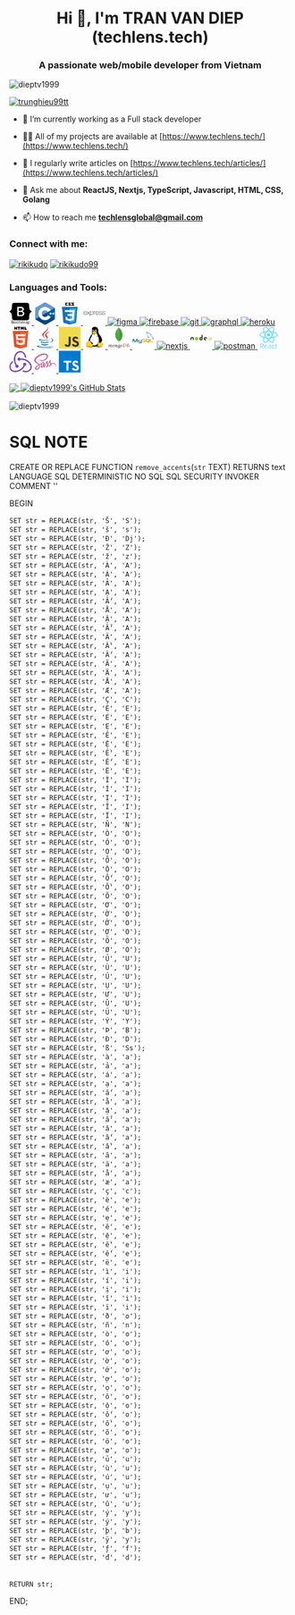 <h1 align="center">Hi 👋, I'm TRAN VAN DIEP (techlens.tech)</h1>
<h3 align="center">A passionate web/mobile developer from Vietnam</h3>

<p align="left"> <img src="https://komarev.com/ghpvc/?username=dieptv1999&label=Profile%20views&color=0e75b6&style=flat" alt="dieptv1999" /> </p>

<p align="left"> <a href="https://github.com/ryo-ma/github-profile-trophy"><img src="https://github-profile-trophy.vercel.app/?username=dieptv1999" alt="trunghieu99tt" /></a> </p>

- 🌱 I’m currently working as a Full stack developer

- 👨‍💻 All of my projects are available at [https://www.techlens.tech/](https://www.techlens.tech/)

- 📝 I regularly write articles on [https://www.techlens.tech/articles/](https://www.techlens.tech/articles/)

- 💬 Ask me about **ReactJS, Nextjs, TypeScript, Javascript, HTML, CSS, Golang**

- 📫 How to reach me **techlensglobal@gmail.com**

<h3 align="left">Connect with me:</h3>
<p align="left">
<a href="https://www.linkedin.com/in/techlens/" target="blank"><img align="center" src="https://raw.githubusercontent.com/rahuldkjain/github-profile-readme-generator/master/src/images/icons/Social/linked-in-alt.svg" alt="rikikudo" height="30" width="40" /></a>
<a href="https://www.facebook.com/diep.tv99" target="blank"><img align="center" src="https://raw.githubusercontent.com/rahuldkjain/github-profile-readme-generator/master/src/images/icons/Social/facebook.svg" alt="rikikudo99" height="30" width="40" /></a>
</p>

<h3 align="left">Languages and Tools:</h3>
<p align="left"> 
  <a href="https://getbootstrap.com" target="_blank"> <img src="https://raw.githubusercontent.com/devicons/devicon/master/icons/bootstrap/bootstrap-plain-wordmark.svg" alt="bootstrap" width="40" height="40"/> </a>
 <a href="https://www.w3schools.com/cpp/" target="_blank"> <img src="https://raw.githubusercontent.com/devicons/devicon/master/icons/cplusplus/cplusplus-original.svg" alt="cplusplus" width="40" height="40"/> </a>
 <a href="https://www.w3schools.com/css/" target="_blank"> <img src="https://raw.githubusercontent.com/devicons/devicon/master/icons/css3/css3-original-wordmark.svg" alt="css3" width="40" height="40"/> </a>
 <a href="https://expressjs.com" target="_blank"> <img src="https://raw.githubusercontent.com/devicons/devicon/master/icons/express/express-original-wordmark.svg" alt="express" width="40" height="40"/> </a> 
  <a href="https://www.figma.com/" target="_blank"> <img src="https://www.vectorlogo.zone/logos/figma/figma-icon.svg" alt="figma" width="40" height="40"/> </a> <a href="https://firebase.google.com/" target="_blank"> <img src="https://www.vectorlogo.zone/logos/firebase/firebase-icon.svg" alt="firebase" width="40" height="40"/> </a> <a href="https://git-scm.com/" target="_blank"> <img src="https://www.vectorlogo.zone/logos/git-scm/git-scm-icon.svg" alt="git" width="40" height="40"/> </a> <a href="https://graphql.org" target="_blank"> <img src="https://www.vectorlogo.zone/logos/graphql/graphql-icon.svg" alt="graphql" width="40" height="40"/> </a> <a href="https://heroku.com" target="_blank"> <img src="https://www.vectorlogo.zone/logos/heroku/heroku-icon.svg" alt="heroku" width="40" height="40"/> </a> <a href="https://www.w3.org/html/" target="_blank"> <img src="https://raw.githubusercontent.com/devicons/devicon/master/icons/html5/html5-original-wordmark.svg" alt="html5" width="40" height="40"/> </a> <a href="https://www.java.com" target="_blank"> <img src="https://raw.githubusercontent.com/devicons/devicon/master/icons/java/java-original.svg" alt="java" width="40" height="40"/> </a> <a href="https://developer.mozilla.org/en-US/docs/Web/JavaScript" target="_blank"> <img src="https://raw.githubusercontent.com/devicons/devicon/master/icons/javascript/javascript-original.svg" alt="javascript" width="40" height="40"/> </a> <a href="https://www.linux.org/" target="_blank"> <img src="https://raw.githubusercontent.com/devicons/devicon/master/icons/linux/linux-original.svg" alt="linux" width="40" height="40"/> </a> <a href="https://www.mongodb.com/" target="_blank"> <img src="https://raw.githubusercontent.com/devicons/devicon/master/icons/mongodb/mongodb-original-wordmark.svg" alt="mongodb" width="40" height="40"/> </a> <a href="https://www.mysql.com/" target="_blank"> <img src="https://raw.githubusercontent.com/devicons/devicon/master/icons/mysql/mysql-original-wordmark.svg" alt="mysql" width="40" height="40"/> </a> 
  <a href="https://nextjs.org/" target="_blank"> <img src="https://seeklogo.com/images/N/next-js-logo-8FCFF51DD2-seeklogo.com.png" alt="nextjs" width="40" height="40"/> </a> 
  <a href="https://nodejs.org" target="_blank"> <img src="https://raw.githubusercontent.com/devicons/devicon/master/icons/nodejs/nodejs-original-wordmark.svg" alt="nodejs" width="40" height="40"/> </a> <a href="https://postman.com" target="_blank"> <img src="https://www.vectorlogo.zone/logos/getpostman/getpostman-icon.svg" alt="postman" width="40" height="40"/> </a> <a href="https://reactjs.org/" target="_blank"> <img src="https://raw.githubusercontent.com/devicons/devicon/master/icons/react/react-original-wordmark.svg" alt="react" width="40" height="40"/> </a> <a href="https://redux.js.org" target="_blank"> <img src="https://raw.githubusercontent.com/devicons/devicon/master/icons/redux/redux-original.svg" alt="redux" width="40" height="40"/> </a> <a href="https://sass-lang.com" target="_blank"> <img src="https://raw.githubusercontent.com/devicons/devicon/master/icons/sass/sass-original.svg" alt="sass" width="40" height="40"/> </a> <a href="https://www.typescriptlang.org/" target="_blank"> <img src="https://raw.githubusercontent.com/devicons/devicon/master/icons/typescript/typescript-original.svg" alt="typescript" width="40" height="40"/> </a> 
</p>

<a href="https://github.com/dieptv1999/dieptv1999">
  <img align="center" src="https://github-readme-stats.vercel.app/api/top-langs/?username=dieptv1999&hide=html,css&title_color=ffffff&text_color=c9cacc&icon_color=2bbc8a&bg_color=1d1f21" />
</a>
<a href="https://github.com/dieptv1999/dieptv1999">
  <img align="center" src="https://github-readme-stats.vercel.app/api?username=dieptv1999&show_icons=true&line_height=27&count_private=true&title_color=ffffff&text_color=c9cacc&icon_color=2bbc8a&bg_color=1d1f21" alt="dieptv1999's GitHub Stats" />
</a>

<p><img align="center" src="https://github-readme-streak-stats.herokuapp.com/?user=dieptv1999&" alt="dieptv1999" /></p>

# SQL NOTE
CREATE OR REPLACE FUNCTION `remove_accents`(`str` TEXT)
    RETURNS text
    LANGUAGE SQL
    DETERMINISTIC
    NO SQL
    SQL SECURITY INVOKER
    COMMENT ''

BEGIN

    SET str = REPLACE(str, 'Š', 'S');
    SET str = REPLACE(str, 'š', 's');
    SET str = REPLACE(str, 'Ð', 'Dj');
    SET str = REPLACE(str, 'Ž', 'Z');
    SET str = REPLACE(str, 'ž', 'z');
    SET str = REPLACE(str, 'À', 'A');
    SET str = REPLACE(str, 'Á', 'A');
    SET str = REPLACE(str, 'Ả', 'A');
    SET str = REPLACE(str, 'Ạ', 'A');
    SET str = REPLACE(str, 'Ắ', 'A');
    SET str = REPLACE(str, 'Ằ', 'A');
    SET str = REPLACE(str, 'Ặ', 'A');
    SET str = REPLACE(str, 'Ẳ', 'A');
    SET str = REPLACE(str, 'Â', 'A');
    SET str = REPLACE(str, 'Ầ', 'A');
    SET str = REPLACE(str, 'Ấ', 'A');
    SET str = REPLACE(str, 'Ã', 'A');
    SET str = REPLACE(str, 'Ä', 'A');
    SET str = REPLACE(str, 'Å', 'A');
    SET str = REPLACE(str, 'Æ', 'A');
    SET str = REPLACE(str, 'Ç', 'C');
    SET str = REPLACE(str, 'È', 'E');
    SET str = REPLACE(str, 'É', 'E');
    SET str = REPLACE(str, 'Ẹ', 'E');
    SET str = REPLACE(str, 'Ê', 'E');
    SET str = REPLACE(str, 'Ệ', 'E');
    SET str = REPLACE(str, 'Ề', 'E');
    SET str = REPLACE(str, 'Ế', 'E');
    SET str = REPLACE(str, 'Ë', 'E');
    SET str = REPLACE(str, 'Ì', 'I');
    SET str = REPLACE(str, 'Í', 'I');
    SET str = REPLACE(str, 'Ị', 'I');
    SET str = REPLACE(str, 'Î', 'I');
    SET str = REPLACE(str, 'Ï', 'I');
    SET str = REPLACE(str, 'Ñ', 'N');
    SET str = REPLACE(str, 'Ò', 'O');
    SET str = REPLACE(str, 'Ó', 'O');
    SET str = REPLACE(str, 'Ọ', 'O');
    SET str = REPLACE(str, 'Ô', 'O');
    SET str = REPLACE(str, 'Ộ', 'O');
    SET str = REPLACE(str, 'Ố', 'O');
    SET str = REPLACE(str, 'Ồ', 'O');
    SET str = REPLACE(str, 'Õ', 'O');
    SET str = REPLACE(str, 'Ơ', 'O');
    SET str = REPLACE(str, 'Ờ', 'O');
    SET str = REPLACE(str, 'Ớ', 'O');
    SET str = REPLACE(str, 'Ợ', 'O');
    SET str = REPLACE(str, 'Ö', 'O');
    SET str = REPLACE(str, 'Ø', 'O');
    SET str = REPLACE(str, 'Ủ', 'U');
    SET str = REPLACE(str, 'Ù', 'U');
    SET str = REPLACE(str, 'Ú', 'U');
    SET str = REPLACE(str, 'Ụ', 'U');
    SET str = REPLACE(str, 'Ư', 'U');
    SET str = REPLACE(str, 'Û', 'U');
    SET str = REPLACE(str, 'Ü', 'U');
    SET str = REPLACE(str, 'Ý', 'Y');
    SET str = REPLACE(str, 'Þ', 'B');
    SET str = REPLACE(str, 'Đ', 'D');
    SET str = REPLACE(str, 'ß', 'Ss');
    SET str = REPLACE(str, 'à', 'a');
    SET str = REPLACE(str, 'ả', 'a');
    SET str = REPLACE(str, 'á', 'a');
    SET str = REPLACE(str, 'ạ', 'a');
    SET str = REPLACE(str, 'ắ', 'a');
    SET str = REPLACE(str, 'ằ', 'a');
    SET str = REPLACE(str, 'ặ', 'a');
    SET str = REPLACE(str, 'ẳ', 'a');
    SET str = REPLACE(str, 'â', 'a');
    SET str = REPLACE(str, 'ấ', 'a');
    SET str = REPLACE(str, 'ầ', 'a');
    SET str = REPLACE(str, 'ã', 'a');
    SET str = REPLACE(str, 'ä', 'a');
    SET str = REPLACE(str, 'å', 'a');
    SET str = REPLACE(str, 'æ', 'a');
    SET str = REPLACE(str, 'ç', 'c');
    SET str = REPLACE(str, 'è', 'e');
    SET str = REPLACE(str, 'é', 'e');
    SET str = REPLACE(str, 'ẹ', 'e');
    SET str = REPLACE(str, 'ê', 'e');
    SET str = REPLACE(str, 'ệ', 'e');
    SET str = REPLACE(str, 'ề', 'e');
    SET str = REPLACE(str, 'ế', 'e');
    SET str = REPLACE(str, 'ë', 'e');
    SET str = REPLACE(str, 'ì', 'i');
    SET str = REPLACE(str, 'í', 'i');
    SET str = REPLACE(str, 'ị', 'i');
    SET str = REPLACE(str, 'î', 'i');
    SET str = REPLACE(str, 'ï', 'i');
    SET str = REPLACE(str, 'ð', 'o');
    SET str = REPLACE(str, 'ñ', 'n');
    SET str = REPLACE(str, 'ò', 'o');
    SET str = REPLACE(str, 'ó', 'o');
    SET str = REPLACE(str, 'ơ', 'o');
    SET str = REPLACE(str, 'ờ', 'o');
    SET str = REPLACE(str, 'ớ', 'o');
    SET str = REPLACE(str, 'ợ', 'o');
    SET str = REPLACE(str, 'ọ', 'o');
    SET str = REPLACE(str, 'ô', 'o');
    SET str = REPLACE(str, 'ộ', 'o');
    SET str = REPLACE(str, 'ố', 'o');
    SET str = REPLACE(str, 'ồ', 'o');
    SET str = REPLACE(str, 'õ', 'o');
    SET str = REPLACE(str, 'ö', 'o');
    SET str = REPLACE(str, 'ø', 'o');
    SET str = REPLACE(str, 'ủ', 'u');
    SET str = REPLACE(str, 'ù', 'u');
    SET str = REPLACE(str, 'ú', 'u');
    SET str = REPLACE(str, 'ụ', 'u');
    SET str = REPLACE(str, 'ư', 'u');
    SET str = REPLACE(str, 'û', 'u');
    SET str = REPLACE(str, 'ý', 'y');
    SET str = REPLACE(str, 'ý', 'y');
    SET str = REPLACE(str, 'þ', 'b');
    SET str = REPLACE(str, 'ÿ', 'y');
    SET str = REPLACE(str, 'ƒ', 'f');
    SET str = REPLACE(str, 'đ', 'd');


    RETURN str;
END;
